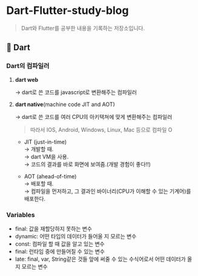 # Dart-Flutter-study-blog
> Dart와 Flutter를 공부한 내용을 기록하는 저장소입니다.

## 🎯 Dart
### Dart의 컴파일러

1. **dart web**

   → dart로 쓴 코드를 javascript로 변환해주는 컴파일러

2. **dart native**(machine code JIT and AOT)

   → dart로 쓴 코드를 여러 CPU의 아키택쳐에 맞게 변환해주는 컴파일러
   > 따라서 IOS, Android, Windows, Linux, Mac 등으로 컴파일 O

   * JIT (just-in-time) <br>
   → 개발할 때. <br>
   → dart VM을 사용.<br>
   → 코드의 결과를 바로 화면에 보여줌.(개발 경험이 좋다!!)<br>

   * AOT (ahead-of-time)<br>
   → 배포할 때.<br>
   → 컴파일을 먼저하고, 그 결과인 바이너리(CPU가 이해할 수 있는 기계어)를 배포한다.<br>


### Variables
- final: 값을 재할당하지 못하는 변수
- dynamic: 어떤 타입의 데이터가 들어올 지 모르는 변수
- const: 컴파일 할 때 값을 알고 있는 변수
- final: 런타임 중에 만들어질 수 있는 변수
- late: final, var, String같은 것들 앞에 써줄 수 있는 수식어로서 어떤 데이터가 올 지 모르는 변수
